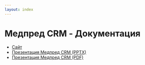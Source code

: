 ```yaml
---
layout: index
---
```


# Медпред CRM - Документация

- [Сайт](https://med-pred.ru)
- [Презентация Медпред CRM (PPTX)](https://med-pred.ru/files/MedpredCRM.pptx)
- [Презентация Медпред CRM (PDF)](https://med-pred.ru/files/MedpredCRM.pdf)

<!-- ![](../images/index-medpred.png) -->
